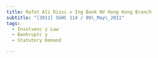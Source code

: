 ```yaml
---
title: Rafat Ali Rizvi v Ing Bank NV Hong Kong Branch 
subtitle: "[2011] SGHC 114 / 09\_May\_2011"
tags:
  - Insolvenc y Law
  - Bankruptc y
  - Statutory Demand

---
```


